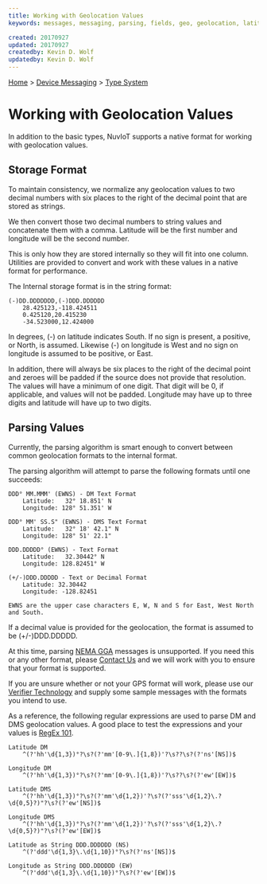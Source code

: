 ```yaml
---
title: Working with Geolocation Values
keywords: messages, messaging, parsing, fields, geo, geolocation, latitude, longitude, location

created: 20170927
updated: 20170927
createdby: Kevin D. Wolf
updatedby: Kevin D. Wolf
---
```

[Home](../../Index.md) > [Device Messaging](../Index.md) > [Type System](Index.md)

# Working with Geolocation Values

In addition to the basic types, NuvIoT supports a native format for working with geolocation values.

## Storage Format
To maintain consistency, we normalize any geolocation values to two decimal numbers with six places to the right of the decimal point that are stored as strings.

We then convert those two decimal numbers to string values and concatenate them with a comma.  Latitude will be the first number and longitude will be the second number.

This is only how they are stored internally so they will fit into one column.  Utilities are provided to convert and work with
these values in a native format for performance.


The Internal storage format is in the string format:
```
(-)DD.DDDDDDD,(-)DDD.DDDDDD 
    28.425123,-118.424511
    0.425120,20.415230
    -34.523000,12.424000
```

In degrees, (-) on latitude indicates South. If no sign is present, a positive, or North, is assumed.  Likewise (-) on longitude is West and no sign on longitude is assumed to be positive, or East.

In addition, there will always be six places to the right of the decimal point and zeroes will be padded if the source does not provide that resolution.
The values will have a minimum of one digit.  That digit will be 0, if applicable, and values will not be padded.  Longitude may have up to three digits and latitude will have up to two digits.


## Parsing Values
Currently, the parsing algorithm is smart enough to convert between common geolocation formats to the internal format.

The parsing algorithm will attempt to parse the following formats until one succeeds:
```
DDD° MM.MMM' (EWNS) - DM Text Format
    Latitude:   32° 18.851' N  
    Longitude: 128° 51.351' W

DDD° MM' SS.S" (EWNS) - DMS Text Format
    Latitude:   32° 18' 42.1" N  
    Longitude: 128° 51' 22.1"

DDD.DDDDD° (EWNS) - Text Format
    Latitude:   32.30442° N
    Longitude: 128.82451° W

(+/-)DDD.DDDDD - Text or Decimal Format
    Latitude: 32.30442
    Longitude: -128.82451

EWNS are the upper case characters E, W, N and S for East, West North and South.
```

If a decimal value is provided for the geolocation, the format is assumed to be (+/-)DDD.DDDDD.

At this time, parsing [NEMA GGA](http://www.gpsinformation.org/dale/nmea.htm#GGA) messages is unsupported.  If you need this or any other format, please [Contact Us](http://support.nuviot.com/) and we will work with you to ensure that your format is supported.

If you are unsure whether or not your GPS format will work, please use our [Verifier Technology](../Parsing/Verifiers.md) and supply some sample messages with the formats you intend to use.

As a reference, the following regular expressions are used to parse DM and DMS geolocation values.  A good place to test the expressions and your values is [RegEx 101](https://regex101.com/).

```
Latitude DM
    ^(?'hh'\d{1,3})°?\s?(?'mm'[0-9\.]{1,8})'?\s??\s?(?'ns'[NS])$

Longitude DM
    ^(?'hh'\d{1,3})°?\s?(?'mm'[0-9\.]{1,8})'?\s??\s?(?'ew'[EW])$

Latitude DMS 
    ^(?'hh'\d{1,3})°?\s?(?'mm'\d{1,2})'?\s?(?'sss'\d{1,2}\.?\d{0,5}?)"?\s?(?'ew'[NS])$

Longitude DMS
    ^(?'hh'\d{1,3})°?\s?(?'mm'\d{1,2})'?\s?(?'sss'\d{1,2}\.?\d{0,5}?)"?\s?(?'ew'[EW])$

Latitude as String DDD.DDDDDD (NS)
    ^(?'ddd'\d{1,3}\.\d{1,10})°?\s?(?'ns'[NS])$

Longitude as String DDD.DDDDDD (EW)
    ^(?'ddd'\d{1,3}\.\d{1,10})°?\s?(?'ew'[EW])$
```
